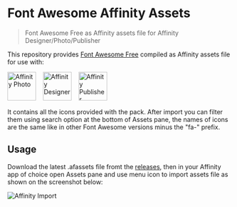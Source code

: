 # Font Awesome Affinity Assets
> Font Awesome Free as Affinity assets file for Affinity Designer/Photo/Publisher

This repository provides [Font Awesome Free](https://github.com/FortAwesome/Font-Awesome) compiled as Affinity assets file for use with:

[<img src="https://cdn.serif.com/affinity/img/global/logos/affinity-photo-dark-landscape-090520190839.svg" alt="Affinity Photo" height="64px">](https://affinity.serif.com/en-us/photo/)&nbsp;&nbsp;&nbsp;&nbsp;[<img src="https://cdn.serif.com/affinity/img/global/logos/affinity-designer-dark-landscape-090520190839.svg" alt="Affinity Designer" height="64px">](https://affinity.serif.com/en-us/designer/)&nbsp;&nbsp;&nbsp;&nbsp;[<img src="https://cdn.serif.com/affinity/img/global/logos/affinity-publisher-dark-landscape-090520190839.svg" alt="Affinity Publisher" height="64px">](https://affinity.serif.com/en-us/publisher/) 

It contains all the icons provided with the pack. After import you can filter them using search option at the bottom of Assets pane, the names of icons are the same like in other Font Awesome versions minus the "fa-" prefix.

## Usage
Download the latest .afassets file fromt the [releases](https://github.com/B4rt0/Font-Awesome-Affinity-Assets/releases), then in your Affinity app of choice open Assets pane and use menu icon to import assets file as shown on the screenshot below:

<img src="https://i.imgur.com/YgbmBur.png" alt="Affinity Import" />
